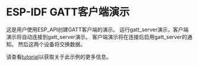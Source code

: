 ESP-IDF GATT客户端演示
========================

这是用户使用ESP_API创建GATT客户端的演示。
运行gatt_server演示，客户端演示将自动连接到gatt_server演示。
客户端演示将在连接后启用gatt_server的通知。 然后这两个设备将交换数据。

请查看[tutorial](tutorial/gatt_client_example_walkthrough.md)以获取关于此示例的更多信息。